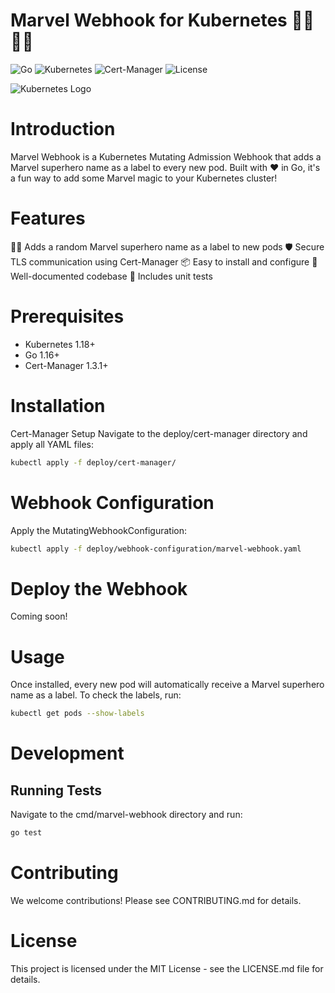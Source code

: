# Marvel Webhook for Kubernetes 🦸‍♂️🦸‍♀️
![Go](https://img.shields.io/badge/Go-1.20.4-blue)
![Kubernetes](https://img.shields.io/badge/Kubernetes-1.27.4-blue)
![Cert-Manager](https://img.shields.io/badge/Cert--Manager-1.13.1-green)
![License](https://img.shields.io/badge/License-MIT-purple)

![Kubernetes Logo](https://path/to/kubernetes-logo.png)

# Introduction
Marvel Webhook is a Kubernetes Mutating Admission Webhook that adds a Marvel superhero name as a label to every new pod. Built with ❤️ in Go, it's a fun way to add some Marvel magic to your Kubernetes cluster!

# Features
🦸‍♂️ Adds a random Marvel superhero name as a label to new pods
🛡️ Secure TLS communication using Cert-Manager
📦 Easy to install and configure
📝 Well-documented codebase
🧪 Includes unit tests
# Prerequisites
- Kubernetes 1.18+
- Go 1.16+
- Cert-Manager 1.3.1+

# Installation
Cert-Manager Setup
Navigate to the deploy/cert-manager directory and apply all YAML files:

```bash
kubectl apply -f deploy/cert-manager/
```

# Webhook Configuration
Apply the MutatingWebhookConfiguration:

```bash
kubectl apply -f deploy/webhook-configuration/marvel-webhook.yaml
```

# Deploy the Webhook
Coming soon!

# Usage
Once installed, every new pod will automatically receive a Marvel superhero name as a label. To check the labels, run:

```bash
kubectl get pods --show-labels
```

# Development

## Running Tests
Navigate to the cmd/marvel-webhook directory and run:

```bash
go test
```

# Contributing
We welcome contributions! Please see CONTRIBUTING.md for details.

# License
This project is licensed under the MIT License - see the LICENSE.md file for details.

